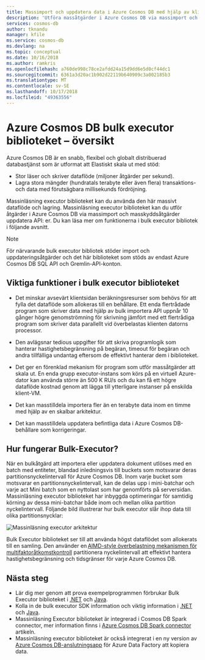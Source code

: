 ```yaml
---
title: Massimport och uppdatera data i Azure Cosmos DB med hjälp av klientbiblioteket för bulk-executor | Microsoft Docs
description: 'Utföra massåtgärder i Azure Cosmos DB via massimport och Massuppdatering API: er som erbjuds av bulk executor biblioteket.'
services: cosmos-db
author: tknandu
manager: kfile
ms.service: cosmos-db
ms.devlang: na
ms.topic: conceptual
ms.date: 10/16/2018
ms.author: ramkris
ms.openlocfilehash: a760de998c78ce2afdd24a15d9dd6e5d0cf44dc1
ms.sourcegitcommit: 6361a3d20ac1b902d22119b640909c3a002185b3
ms.translationtype: MT
ms.contentlocale: sv-SE
ms.lasthandoff: 10/17/2018
ms.locfileid: "49363556"
---
```

# <a name="azure-cosmos-db-bulk-executor-library-overview"></a>Azure Cosmos DB bulk executor biblioteket – översikt
 
Azure Cosmos DB är en snabb, flexibel och globalt distribuerad databastjänst som är utformat att Elastiskt skala ut med stöd: 

* Stor läser och skriver dataflöde (miljoner åtgärder per sekund).  
* Lagra stora mängder (hundratals terabyte eller även flera) transaktions- och data med förutsägbara millisekunds fördröjning.  

Massinläsning executor biblioteket kan du använda den här massivt dataflöde och lagring. Massinläsning executor biblioteket kan du utför åtgärder i Azure Cosmos DB via massimport och masskyddsåtgärder uppdatera API: er. Du kan läsa mer om funktionerna i bulk executor bibliotek i följande avsnitt. 

> [!NOTE] 
> För närvarande bulk executor bibliotek stöder import och uppdateringsåtgärder och det här biblioteket som stöds av endast Azure Cosmos DB SQL API och Gremlin-API-konton.
 
## <a name="key-features-of-the-bulk-executor-library"></a>Viktiga funktioner i bulk executor biblioteket  
 
* Det minskar avsevärt klientsidan beräkningsresurser som behövs för att fylla det dataflöde som allokeras till en behållare. Ett enda flertrådade program som skriver data med hjälp av bulk importera API uppnår 10 gånger högre genomströmning för skrivning jämfört med ett flertrådiga program som skriver data parallellt vid överbelastas klienten datorns processor.  

* Den avlägsnar tedious uppgifter för att skriva programlogik som hanterar hastighetsbegränsning på begäran, timeout för begäran och andra tillfälliga undantag eftersom de effektivt hanterar dem i biblioteket.  

* Det ger en förenklad mekanism för program som utför massåtgärder att skala ut. En enda grupp executor-instans som körs på en virtuell Azure-dator kan använda större än 500 K RU/s och du kan få ett högre dataflöde kostnad genom att lägga till ytterligare instanser på enskilda klient-VM.  
 
* Det kan masstilldela importera fler än en terabyte data inom en timme med hjälp av en skalbar arkitektur.  

* Det kan masstilldela uppdatera befintliga data i Azure Cosmos DB-behållare som korrigeringar. 
 
## <a name="how-does-the-bulk-executor-operate"></a>Hur fungerar Bulk-Executor? 

När en bulkåtgärd att importera eller uppdatera dokument utlöses med en batch med entiteter, blandad inledningsvis till buckets som motsvarar deras partitionsnyckelintervall för Azure Cosmos DB. Inom varje bucket som motsvarar en partitionsnyckelintervall, kan de delas upp i mini-batchar och varje act Mini batch som en nyttolast som har genomförts på serversidan. Massinläsning executor biblioteket har inbyggda optimeringar för samtidig körning av dessa mini-batchar både inom och mellan olika partition nyckelintervall. Följande bild illustrerar hur bulk executor slår ihop data till olika partitionsnycklar:  

![Massinläsning executor arkitektur](./media/bulk-executor-overview/bulk-executor-architecture.png)

Bulk Executor biblioteket ser till att använda högst dataflödet som allokerats till en samling. Den använder en [AIMD-style överbelastning mekanismen för multifaktoråtkomstkontroll](https://tools.ietf.org/html/rfc5681) partitionera nyckelintervall att effektivt hantera hastighetsbegränsning och tidsgränser för varje Azure Cosmos DB. 

## <a name="next-steps"></a>Nästa steg 
  
* Lär dig mer genom att prova exempelprogrammen förbrukar Bulk Executor biblioteket i [.NET](bulk-executor-dot-net.md) och [Java](bulk-executor-java.md).  
* Kolla in de bulk executor SDK information och viktig information i [.NET](sql-api-sdk-bulk-executor-dot-net.md) och [Java](sql-api-sdk-bulk-executor-java.md).
* Massinläsning Executor biblioteket är integrerad i Cosmos DB Spark connector, mer information finns i [Azure Cosmos DB Spark connector](spark-connector.md) artikeln.  
* Massinläsning executor biblioteket är också integrerat i en ny version av [Azure Cosmos DB-anslutningsapp](https://aka.ms/bulkexecutor-adf-v2) för Azure Data Factory att kopiera data.
